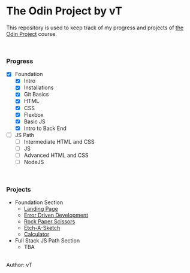 # The Odin Project by vT
This repository is used to keep track of my progress and projects of [the Odin Project](https://www.theodinproject.com/) course.

<br />

### Progress
- [x] Foundation
  - [x] Intro
  - [x] Installations
  - [x] Git Basics
  - [x] HTML
  - [x] CSS
  - [x] Flexbox
  - [x] Basic JS
  - [x] Intro to Back End
- [ ] JS Path
  - [ ] Intermediate HTML and CSS
  - [ ] JS
  - [ ] Advanced HTML and CSS
  - [ ] NodeJS

<br />

### Projects
- Foundation Section
  - [Landing Page](https://github.com/ng9891/my-odin-project/tree/main/foundation/landing_page)
  - [Error Driven Development](https://github.com/ng9891/my-odin-project/tree/main/foundation/EDD)
  - [Rock Paper Scissors](https://github.com/ng9891/my-odin-project/tree/main/foundation/rock_paper_scissor)
  - [Etch-A-Sketch](https://github.com/ng9891/my-odin-project/tree/main/foundation/etch_a_sketch)
  - [Calculator](https://github.com/ng9891/my-odin-project/tree/main/foundation/calculator)
- Full Stack JS Path Section
  - TBA

<br />
Author: vT
